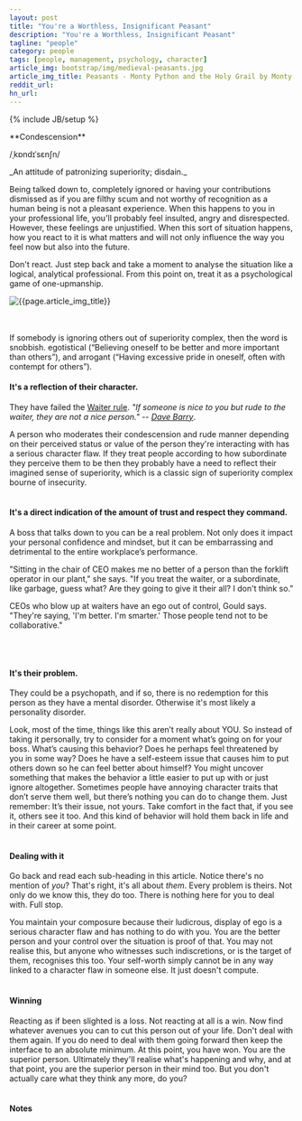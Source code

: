 ```yaml
---
layout: post
title: "You're a Worthless, Insignificant Peasant"
description: "You're a Worthless, Insignificant Peasant"
tagline: "people"
category: people
tags: [people, management, psychology, character]
article_img: bootstrap/img/medieval-peasants.jpg
article_img_title: Peasants - Monty Python and the Holy Grail by Monty Python
reddit_url:
hn_url:
---
```

{% include JB/setup %}
<div class="intro">
<div class="intro-txt">
<span markdown="span">
**Condescension**
</span>

/ˌkɒndɪˈsɛnʃn/

<p>
<span markdown="span">_An attitude of patronizing superiority; disdain._</span>
</p>
<p>
Being talked down to, completely ignored or having your contributions dismissed as if you are filthy scum and not worthy of recognition as a human being is not a pleasant experience. When this happens to you in your professional life, you'll probably feel insulted, angry and disrespected. However, these feelings are unjustified. When this sort of situation happens, how you react to it is what matters and will not only influence the way you feel now but also into the future.
</p>
<p>
Don't react. Just step back and take a moment to analyse the situation like a logical, analytical professional. From this point on, treat it as a psychological game of one-upmanship.
</p>

</div>
<div class="intro-img-border">
<div class="intro-img-bevel">
<div class="intro-img">
<img class="article-image" title="{{page.article_img_title}}" src="{{ASSET_PATH}}/{{page.article_img}}"/>
</div>
</div>
</div>
</div>
<br/>
<br/>



If somebody is ignoring others out of superiority complex, then the word is snobbish.
 egotistical (“Believing oneself to be better and more important than others”), and arrogant (“Having excessive pride in oneself, often with contempt for others”).
 


#### It's a reflection of their character.
They have failed the [Waiter rule][1]. _"If someone is nice to you but rude to the waiter, they are not a nice person."_ -- <cite>[Dave Barry][2]</cite>. 

A person who moderates their condescension and rude manner depending on their perceived status or value of the person they're interacting with has a serious character flaw. If they treat people according to how subordinate they perceive them to be then they probably have a need to reflect their imagined sense of superiority, which is a classic sign of superiority complex bourne of insecurity.
<br/>
<br/>



#### It's a direct indication of the amount of trust and respect they command.

A boss that talks down to you can be a real problem. Not only does it impact your personal confidence and mindset, but it can be embarrassing and detrimental to the entire workplace’s performance. 

"Sitting in the chair of CEO makes me no better of a person than the forklift operator in our plant," she says. "If you treat the waiter, or a subordinate, like garbage, guess what? Are they going to give it their all? I don't think so."

CEOs who blow up at waiters have an ego out of control, Gould says. "They're saying, 'I'm better. I'm smarter.' Those people tend not to be collaborative."

<br/>
<br/>



#### It's their problem.
They could be a psychopath, and if so, there is no redemption for this person as they have a mental disorder. Otherwise it's most likely a personality disorder.

Look, most of the time, things like this aren’t really about YOU. So instead of taking it personally, try to consider for a moment what’s going on for your boss. What’s causing this behavior? Does he perhaps feel threatened by you in some way? Does he have a self-esteem issue that causes him to put others down so he can feel better about himself? You might uncover something that makes the behavior a little easier to put up with or just ignore altogether. Sometimes people have annoying character traits that don’t serve them well, but there’s nothing you can do to change them. Just remember: It’s their issue, not yours. Take comfort in the fact that, if you see it, others see it too. And this kind of behavior will hold them back in life and in their career at some point.
<br/>
<br/>










#### Dealing with it

Go back and read each sub-heading in this article. Notice there's no mention of _you_? That's right, it's all about _them_. Every problem is theirs. Not only do we know this, they do too. There is nothing here for you to deal with. Full stop.

You maintain your composure because their ludicrous, display of ego is a serious character flaw and has nothing to do with you. You are the better person and your control over the situation is proof of that. You may not realise this, but anyone who witnesses such indiscretions, or is the target of them, recognises this too. Your self-worth simply cannot be in any way linked to a character flaw in someone else. It just doesn't compute.
<br/>
<br/>

#### Winning
Reacting as if been slighted is a loss. Not reacting at all is a win. Now find whatever avenues you can to cut this person out of your life. Don't deal with them again. If you do need to deal with them going forward then keep the interface to an absolute minimum. At this point, you have won. You are the superior person. Ultimately they'll realise what's happening and why, and at that point, you are the superior person in their mind too. But you don't actually care what they think any more, do you?
<br/>
<br/>

#### Notes






[1]:http://en.wikipedia.org/wiki/Waiter_Rule
[2]:http://en.wikipedia.org/wiki/Dave_Barry









